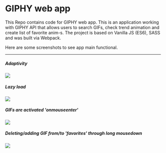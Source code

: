 # GIPHY web app

This Repo contains code for GIPHY web app. This is an application working with GIPHY API that allows users to search GIFs, check trend animation and create list of favorite anim-s. The project is based on Vanilla JS (ES6), SASS and was built via Webpack.

Here are some screenshots to see app main functional.

---
##### Adaptivity
<img src="https://github.com/eugenedrvnk/eugenedrvnk.github.io/blob/master/projects/gif-storage/giphy-web-app-adaptive.gif?raw=true">

##### Lazy load
<img src="https://github.com/eugenedrvnk/eugenedrvnk.github.io/blob/master/projects/gif-storage/giphy-web-app-lazy-load.gif?raw=true">

##### GIFs are activated 'onmouseenter'
<img src="https://github.com/eugenedrvnk/eugenedrvnk.github.io/blob/master/projects/gif-storage/giphy-web-app-playing-gifs.gif?raw=true">

##### Deleting/adding GIF from/to 'favorites' through long mousedown
<img src="https://github.com/eugenedrvnk/eugenedrvnk.github.io/blob/master/projects/gif-storage/giphy-web-app-storage.gif?raw=true">

